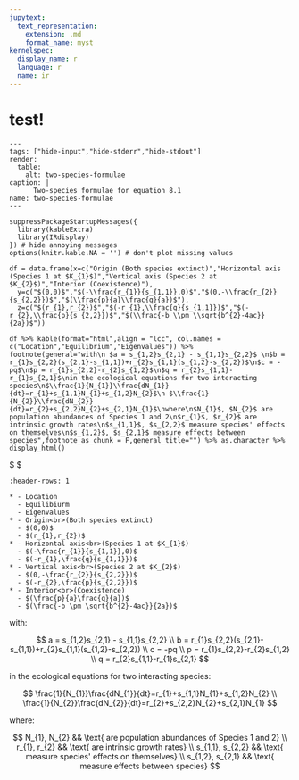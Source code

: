 ```yaml
---
jupytext:
  text_representation:
    extension: .md
    format_name: myst
kernelspec:
  display_name: r
  language: r
  name: ir
---
```


# test!

```{code-cell} r
---
tags: ["hide-input","hide-stderr","hide-stdout"]
render:
  table:
    alt: two-species-formulae
caption: |
      Two-species formulae for equation 8.1
name: two-species-formulae
---

suppressPackageStartupMessages({
  library(kableExtra)
  library(IRdisplay)
}) # hide annoying messages
options(knitr.kable.NA = '') # don't plot missing values

df = data.frame(x=c("Origin (Both species extinct)","Horizontal axis (Species 1 at $K_{1}$)","Vertical axis (Species 2 at $K_{2}$)","Interior (Coexistence)"),
  y=c("$(0,0)$","$(-\\frac{r_{1}}{s_{1,1}},0)$","$(0,-\\frac{r_{2}}{s_{2,2}})$","$(\\frac{p}{a}\\frac{q}{a})$"),
  z=c("$(r_{1},r_{2})$","$(-r_{1},\\frac{q}{s_{1,1}})$","$(-r_{2},\\frac{p}{s_{2,2}})$","$(\\frac{-b \\pm \\sqrt{b^{2}-4ac}}{2a})$"))

df %>% kable(format="html",align = "lcc", col.names = c("Location","Equilibrium","Eigenvalues")) %>%
footnote(general="with\n $a = s_{1,2}s_{2,1} - s_{1,1}s_{2,2}$ \n$b = r_{1}s_{2,2}(s_{2,1}-s_{1,1})+r_{2}s_{1,1}(s_{1,2}-s_{2,2})$\n$c = -pq$\n$p = r_{1}s_{2,2}-r_{2}s_{1,2}$\n$q = r_{2}s_{1,1}-r_{1}s_{2,1}$\nin the ecological equations for two interacting species\n$\\frac{1}{N_{1}}\\frac{dN_{1}}{dt}=r_{1}+s_{1,1}N_{1}+s_{1,2}N_{2}$\n $\\frac{1}{N_{2}}\\frac{dN_{2}}{dt}=r_{2}+s_{2,2}N_{2}+s_{2,1}N_{1}$\nwhere\n$N_{1}$, $N_{2}$ are population abundances of Species 1 and 2\n$r_{1}$, $r_{2}$ are intrinsic growth rates\n$s_{1,1}$, $s_{2,2}$ measure species' effects on themselves\n$s_{1,2}$, $s_{2,1}$ measure effects between species",footnote_as_chunk = F,general_title="") %>% as.character %>% display_html()
```

$ $


```{list-table}
:header-rows: 1

* - Location
  - Equilibiurm
  - Eigenvalues
* - Origin<br>(Both species extinct)
  - $(0,0)$
  - $(r_{1},r_{2})$
* - Horizontal axis<br>(Species 1 at $K_{1}$)
  - $(-\frac{r_{1}}{s_{1,1}},0)$
  - $(-r_{1},\frac{q}{s_{1,1}})$
* - Vertical axis<br>(Species 2 at $K_{2}$)
  - $(0,-\frac{r_{2}}{s_{2,2}})$
  - $(-r_{2},\frac{p}{s_{2,2}})$
* - Interior<br>(Coexistence)
  - $(\frac{p}{a}\frac{q}{a})$
  - $(\frac{-b \pm \sqrt{b^{2}-4ac}}{2a})$
```
with:

$$
   a = s_{1,2}s_{2,1} - s_{1,1}s_{2,2} \\
   b = r_{1}s_{2,2}(s_{2,1}-s_{1,1})+r_{2}s_{1,1}(s_{1,2}-s_{2,2}) \\
   c = -pq \\
   p = r_{1}s_{2,2}-r_{2}s_{1,2} \\
   q = r_{2}s_{1,1}-r_{1}s_{2,1}
$$

in the ecological equations for two interacting species:

$$
   \frac{1}{N_{1}}\frac{dN_{1}}{dt}=r_{1}+s_{1,1}N_{1}+s_{1,2}N_{2} \\
   \frac{1}{N_{2}}\frac{dN_{2}}{dt}=r_{2}+s_{2,2}N_{2}+s_{2,1}N_{1}
$$

where:

$$
   N_{1}, N_{2} && \text{ are population abundances of Species 1 and 2} \\
   r_{1}, r_{2} && \text{ are intrinsic growth rates} \\
   s_{1,1}, s_{2,2} && \text{ measure species' effects on themselves} \\
   s_{1,2}, s_{2,1} && \text{ measure effects between species}
$$
